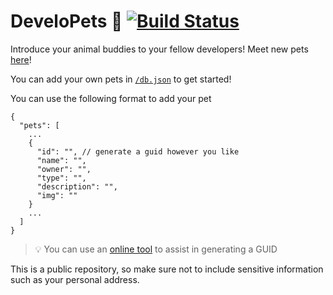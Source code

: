 # DeveloPets 🐾 [![Build Status](https://travis-ci.org/vspedr/developets.svg?branch=master)](https://travis-ci.org/vspedr/developets)

Introduce your animal buddies to your fellow developers! Meet new pets [here](http://vspedr.github.io/developets)!

You can add your own pets in [`/db.json`](https://github.com/vspedr/developets/blob/master/db.json) to get started!

You can use the following format to add your pet

```
{
  "pets": [
    ...
    {
      "id": "", // generate a guid however you like
      "name": "",
      "owner": "",
      "type": "",
      "description": "",
      "img": ""
    }
    ...
  ]
}
```

> 💡 You can use an [online tool](https://www.guidgenerator.com/) to assist in generating a GUID

This is a public repository, so make sure not to include sensitive information such as your personal address.
